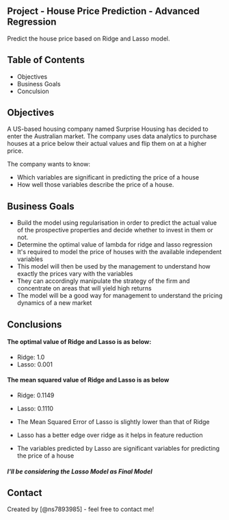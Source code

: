 ## Project - House Price Prediction - Advanced Regression
Predict the house price based on Ridge and Lasso model.


## Table of Contents
* Objectives
* Business Goals
* Conculsion


## Objectives
A US-based housing company named Surprise Housing has decided to enter the Australian market. The company uses data analytics to purchase houses at a price below their actual values and flip them on at a higher price.

The company wants to know:

 - Which variables are significant in predicting the price of a house
 - How well those variables describe the price of a house.

## Business Goals

- Build the model using regularisation in order to predict the actual value of the prospective properties and decide whether to invest in them or not.
- Determine the optimal value of lambda for ridge and lasso regression
- It's required to model the price of houses with the available independent variables
- This model will then be used by the management to understand how exactly the prices vary with the variables
- They can accordingly manipulate the strategy of the firm and concentrate on areas that will yield high returns
- The model will be a good way for management to understand the pricing dynamics of a new market

## Conclusions
#### The optimal value of Ridge and Lasso is as below:

- Ridge: 1.0
- Lasso: 0.001

#### The mean squared value of Ridge and Lasso is as below

- Ridge: 0.1149
- Lasso: 0.1110

- The Mean Squared Error of Lasso is slightly lower than that of Ridge
- Lasso has a better edge over ridge as it helps in feature reduction
- The variables predicted by Lasso are significant variables for predicting the price of a house

##### I'll be considering the Lasso Model as Final Model

## Contact
Created by [@ns7893985] - feel free to contact me!
